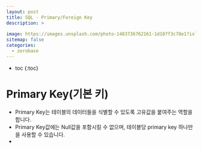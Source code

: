 ```yaml
---
layout: post
title: SQL - Primary/Foreign Key
description: >
    
image: https://images.unsplash.com/photo-1483736762161-1d107f3c78e1?ixlib=rb-4.0.3&ixid=MnwxMjA3fDB8MHxwaG90by1wYWdlfHx8fGVufDB8fHx8&auto=format&fit=crop&w=1674&q=80
sitemap: false
categories:
  - zerobase
---
```


* toc
{:toc}

# Primary Key(기본 키)
- Primary Key는 테이블의 데이터들을 식별할 수 있도록 고유값을 붙여주는 역할을 합니다. 
- Primary Key값에는 Null값을 포함시킬 수 없으며, 테이블당 primary key 하나만을 사용할 수 있습니다.
- 